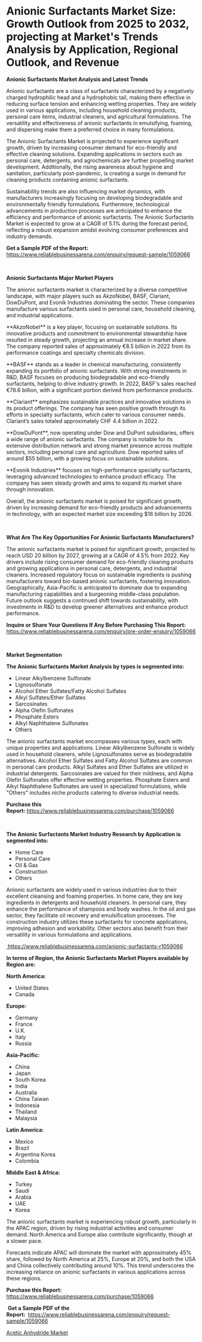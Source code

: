 <p><h1>Anionic Surfactants Market Size: Growth Outlook from 2025 to 2032, projecting at Market's Trends Analysis by Application, Regional Outlook, and Revenue</h1></p><p><strong>Anionic Surfactants Market Analysis and Latest Trends</strong></p>
<p><p>Anionic surfactants are a class of surfactants characterized by a negatively charged hydrophilic head and a hydrophobic tail, making them effective in reducing surface tension and enhancing wetting properties. They are widely used in various applications, including household cleaning products, personal care items, industrial cleaners, and agricultural formulations. The versatility and effectiveness of anionic surfactants in emulsifying, foaming, and dispersing make them a preferred choice in many formulations.</p><p>The Anionic Surfactants Market is projected to experience significant growth, driven by increasing consumer demand for eco-friendly and effective cleaning solutions. Expanding applications in sectors such as personal care, detergents, and agrochemicals are further propelling market development. Additionally, the rising awareness about hygiene and sanitation, particularly post-pandemic, is creating a surge in demand for cleaning products containing anionic surfactants.</p><p>Sustainability trends are also influencing market dynamics, with manufacturers increasingly focusing on developing biodegradable and environmentally friendly formulations. Furthermore, technological advancements in production processes are anticipated to enhance the efficiency and performance of anionic surfactants. The Anionic Surfactants Market is expected to grow at a CAGR of 5.1% during the forecast period, reflecting a robust expansion amidst evolving consumer preferences and industry demands.</p></p>
<p><strong>Get a Sample PDF of the Report:&nbsp;</strong> <a href="https://www.reliablebusinessarena.com/enquiry/request-sample/1059066?utm_campaign=2632&utm_medium=2&utm_source=Github&utm_content=ia&utm_term=01042025&utm_id=anionic-surfactants">https://www.reliablebusinessarena.com/enquiry/request-sample/1059066</a></p>
<p>&nbsp;</p>
<p><strong>Anionic Surfactants Major Market Players</strong></p>
<p><p>The anionic surfactants market is characterized by a diverse competitive landscape, with major players such as AkzoNobel, BASF, Clariant, DowDuPont, and Evonik Industries dominating the sector. These companies manufacture various surfactants used in personal care, household cleaning, and industrial applications.</p><p>**AkzoNobel** is a key player, focusing on sustainable solutions. Its innovative products and commitment to environmental stewardship have resulted in steady growth, projecting an annual increase in market share. The company reported sales of approximately €8.5 billion in 2022 from its performance coatings and specialty chemicals division.</p><p>**BASF** stands as a leader in chemical manufacturing, consistently expanding its portfolio of anionic surfactants. With strong investments in R&D, BASF focuses on producing biodegradable and eco-friendly surfactants, helping to drive industry growth. In 2022, BASF's sales reached €78.6 billion, with a significant portion derived from performance products.</p><p>**Clariant** emphasizes sustainable practices and innovative solutions in its product offerings. The company has seen positive growth through its efforts in specialty surfactants, which cater to various consumer needs. Clariant’s sales totaled approximately CHF 4.4 billion in 2022.</p><p>**DowDuPont**, now operating under Dow and DuPont subsidiaries, offers a wide range of anionic surfactants. The company is notable for its extensive distribution network and strong market presence across multiple sectors, including personal care and agriculture. Dow reported sales of around $55 billion, with a growing focus on sustainable solutions.</p><p>**Evonik Industries** focuses on high-performance specialty surfactants, leveraging advanced technologies to enhance product efficacy. The company has seen steady growth and aims to expand its market share through innovation.</p><p>Overall, the anionic surfactants market is poised for significant growth, driven by increasing demand for eco-friendly products and advancements in technology, with an expected market size exceeding $16 billion by 2026.</p></p>
<p>&nbsp;</p>
<p><strong>What Are The Key Opportunities For Anionic Surfactants Manufacturers?</strong></p>
<p><p>The anionic surfactants market is poised for significant growth, projected to reach USD 20 billion by 2027, growing at a CAGR of 4.5% from 2022. Key drivers include rising consumer demand for eco-friendly cleaning products and growing applications in personal care, detergents, and industrial cleaners. Increased regulatory focus on sustainable ingredients is pushing manufacturers toward bio-based anionic surfactants, fostering innovation. Geographically, Asia-Pacific is anticipated to dominate due to expanding manufacturing capabilities and a burgeoning middle-class population. Future outlook suggests a continued shift towards sustainability, with investments in R&D to develop greener alternatives and enhance product performance.</p></p>
<p><strong>Inquire or Share Your Questions If Any Before Purchasing This Report:</strong> <a href="https://www.reliablebusinessarena.com/enquiry/pre-order-enquiry/1059066?utm_campaign=2632&utm_medium=2&utm_source=Github&utm_content=ia&utm_term=01042025&utm_id=anionic-surfactants">https://www.reliablebusinessarena.com/enquiry/pre-order-enquiry/1059066</a></p>
<p>&nbsp;</p>
<p><strong>Market Segmentation</strong></p>
<p><strong>The Anionic Surfactants Market Analysis by types is segmented into:</strong></p>
<p><ul><li>Linear Alkylbenzene Sulfonate</li><li>Lignosulfonate</li><li>Alcohol Ether Sulfates/Fatty Alcohol Sulfates</li><li>Alkyl Sulfates/Ether Sulfates</li><li>Sarcosinates</li><li>Alpha Olefin Sulfonates</li><li>Phosphate Esters</li><li>Alkyl Naphthalene Sulfonates</li><li>Others</li></ul></p>
<p><p>The anionic surfactants market encompasses various types, each with unique properties and applications. Linear Alkylbenzene Sulfonate is widely used in household cleaners, while Lignosulfonates serve as biodegradable alternatives. Alcohol Ether Sulfates and Fatty Alcohol Sulfates are common in personal care products. Alkyl Sulfates and Ether Sulfates are utilized in industrial detergents. Sarcosinates are valued for their mildness, and Alpha Olefin Sulfonates offer effective wetting properties. Phosphate Esters and Alkyl Naphthalene Sulfonates are used in specialized formulations, while "Others" includes niche products catering to diverse industrial needs.</p></p>
<p><strong>Purchase this Report:&nbsp;</strong><a href="https://www.reliablebusinessarena.com/purchase/1059066?utm_campaign=2632&utm_medium=2&utm_source=Github&utm_content=ia&utm_term=01042025&utm_id=anionic-surfactants">https://www.reliablebusinessarena.com/purchase/1059066</a></p>
<p>&nbsp;</p>
<p><strong>The Anionic Surfactants Market Industry Research by Application is segmented into:</strong></p>
<p><ul><li>Home Care</li><li>Personal Care</li><li>Oil & Gas</li><li>Construction</li><li>Others</li></ul></p>
<p><p>Anionic surfactants are widely used in various industries due to their excellent cleansing and foaming properties. In home care, they are key ingredients in detergents and household cleaners. In personal care, they enhance the performance of shampoos and body washes. In the oil and gas sector, they facilitate oil recovery and emulsification processes. The construction industry utilizes these surfactants for concrete applications, improving adhesion and workability. Other sectors also benefit from their versatility in various formulations and applications.</p></p>
<p><a href="https://www.reliablebusinessarena.com/anionic-surfactants-r1059066?utm_campaign=2632&utm_medium=2&utm_source=Github&utm_content=ia&utm_term=01042025&utm_id=anionic-surfactants">&nbsp;https://www.reliablebusinessarena.com/anionic-surfactants-r1059066</a></p>
<p><strong>In terms of Region, the Anionic Surfactants Market Players available by Region are:</strong></p>
<p>
    <p> <strong> North America: </strong>
        <ul>
            <li>United States</li>
            <li>Canada</li>
        </ul>
        </p> 
    <p> <strong> Europe: </strong>
        <ul>
            <li>Germany</li>
            <li>France</li>
            <li>U.K.</li>
            <li>Italy</li>
            <li>Russia</li>
        </ul>
        </p> 
    <p> <strong> Asia-Pacific: </strong>
        <ul>
            <li>China</li>
            <li>Japan</li>
            <li>South Korea</li>
            <li>India</li>
            <li>Australia</li>
            <li>China Taiwan</li>
            <li>Indonesia</li>
            <li>Thailand</li>
            <li>Malaysia</li>
        </ul>
        </p> 
    <p> <strong> Latin America: </strong>
        <ul>
            <li>Mexico</li>
            <li>Brazil</li>
            <li>Argentina Korea</li>
            <li>Colombia</li>
        </ul>
        </p> 
    <p> <strong> Middle East & Africa: </strong>
        <ul>
            <li>Turkey</li>
            <li>Saudi</li>
            <li>Arabia</li>
            <li>UAE</li>
            <li>Korea</li>
        </ul>
    </p>
    </p>
<p><p>The anionic surfactants market is experiencing robust growth, particularly in the APAC region, driven by rising industrial activities and consumer demand. North America and Europe also contribute significantly, though at a slower pace. </p><p>Forecasts indicate APAC will dominate the market with approximately 45% share, followed by North America at 25%, Europe at 20%, and both the USA and China collectively contributing around 10%. This trend underscores the increasing reliance on anionic surfactants in various applications across these regions.</p></p>
<p><strong>Purchase this Report: </strong><a href="https://www.reliablebusinessarena.com/purchase/1059066?utm_campaign=2632&utm_medium=2&utm_source=Github&utm_content=ia&utm_term=01042025&utm_id=anionic-surfactants">https://www.reliablebusinessarena.com/purchase/1059066</a></p>
<p>&nbsp;<strong>Get a Sample PDF of the Report:&nbsp;&nbsp;</strong><a href="https://www.reliablebusinessarena.com/enquiry/request-sample/1059066?utm_campaign=2632&utm_medium=2&utm_source=Github&utm_content=ia&utm_term=01042025&utm_id=anionic-surfactants">https://www.reliablebusinessarena.com/enquiry/request-sample/1059066</a></p>
<p><strong></strong></p>
<p><p><a href="https://github.com/sungbruington660/Market-Research-Report-List-1/blob/main/acetic-anhydride-market.md?utm_campaign=2632&utm_medium=2&utm_source=Github&utm_content=ia&utm_term=01042025&utm_id=anionic-surfactants">Acetic Anhydride Market</a></p></p>